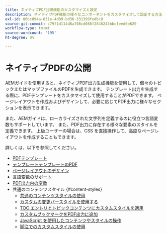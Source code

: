 ```yaml
---
title: ネイティブPDF公開機能のカスタマイズと設定
description: ネイティブPDF機能の様々なコンポーネントをカスタマイズして設定する方法を説明します。
exl-id: 00bc894a-031e-4d09-bd30-331399fedbc8
source-git-commit: c79f1d114d8a708cd088f2846243bbcfeed6e620
workflow-type: tm+mt
source-wordcount: '195'
ht-degree: 0%

---
```


# ネイティブPDFの公開

AEMガイドを使用すると、ネイティブPDF出力生成機能を使用して、個々のトピックまたはマップファイルのPDFを生成できます。 テンプレート出力を生成する際に、PDFテンプレートをカスタマイズして使用することがPDFできます。 ページレイアウトを作成およびデザインして、必要に応じてPDF出力に様々なセクションを表示できます。

また、AEMガイドは、ローカライズされた文字列を定義するのに役立つ言語変数もサポートしています。 また、PDF出力に存在する様々な要素のスタイルを定義できます。 上級ユーザーの場合は、CSS を直接操作して、高度なページレイアウトを作成することもできます。


詳しくは、以下を参照してください。
* [PDFテンプレート](../native-pdf/pdf-template.md)
* [テンプレートテンプレートのPDF](../native-pdf/components-pdf-template.md)
* [ページレイアウトのデザイン](../native-pdf/design-page-layout.md)
* [言語変数のサポート](../native-pdf/native-pdf-language-variables.md)
* [PDF出力内の変数](../native-pdf/native-pdf-variables.md)
* 共通のコンテンツスタイル {#content-styles}
   * [共通のコンテンツスタイルの使用](../native-pdf/stylesheet.md)
   * [カスタムの変更バースタイルを使用する](../native-pdf/change-bar-style.md)
   * [TOC エントリとトピックコンテンツにカスタムスタイルを適用](../native-pdf/custom-style-toc.md)
   * [カスタムブックマークをPDF出力に追加](../native-pdf/add-custom-bookmark.md)
   * [JavaScript を使用したコンテンツやスタイルの操作](../native-pdf/use-javascript-content-style.md)
   * [脚注でのカスタムスタイルの使用](../native-pdf/footnote-number-style.md)
